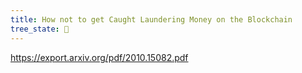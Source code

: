 ```yaml
---
title: How not to get Caught Laundering Money on the Blockchain
tree_state: 🌱
---
```


https://export.arxiv.org/pdf/2010.15082.pdf